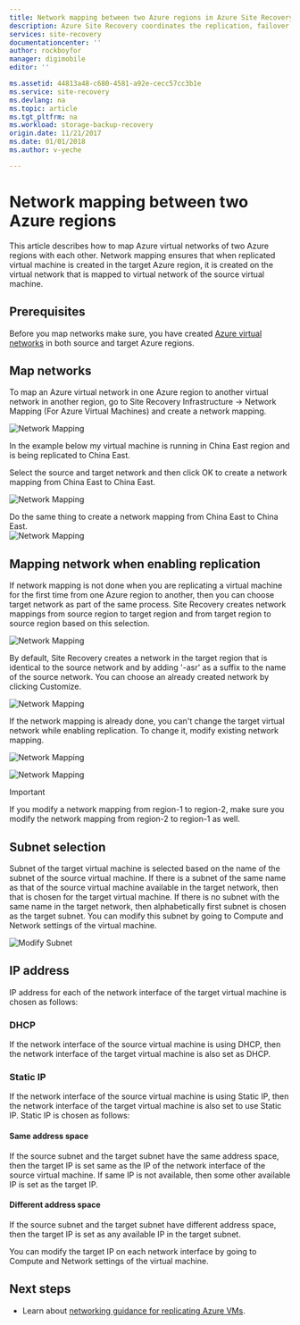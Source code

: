 ```yaml
---
title: Network mapping between two Azure regions in Azure Site Recovery | Azure
description: Azure Site Recovery coordinates the replication, failover and recovery of virtual machines and physical servers. Learn about failover to Azure or a secondary datacenter.
services: site-recovery
documentationcenter: ''
author: rockboyfor
manager: digimobile
editor: ''

ms.assetid: 44813a48-c680-4581-a92e-cecc57cc3b1e
ms.service: site-recovery
ms.devlang: na
ms.topic: article
ms.tgt_pltfrm: na
ms.workload: storage-backup-recovery
origin.date: 11/21/2017
ms.date: 01/01/2018
ms.author: v-yeche

---
```

# Network mapping between two Azure regions

This article describes how to map Azure virtual networks of two Azure regions with each other. Network mapping ensures that when replicated virtual machine is created in the target Azure region, it is created on the virtual network that is mapped to virtual network of the source virtual machine.  

## Prerequisites
Before you map networks make sure, you have created [Azure virtual networks](../../virtual-network/virtual-networks-overview.md) in both source and target Azure regions.

## Map networks

To map an Azure virtual network in one Azure region to another virtual network in another region, go to Site Recovery Infrastructure -> Network Mapping (For Azure Virtual Machines) and create a network mapping.

![Network Mapping](./media/site-recovery-network-mapping-azure-to-azure/network-mapping1.png)

In the example below my virtual machine is running in China East region and is being replicated to China East.

Select the source and target network and then click OK to create a network mapping from China East to China East.

![Network Mapping](./media/site-recovery-network-mapping-azure-to-azure/network-mapping2.png)

Do the same thing to create a network mapping from China East to China East.  
![Network Mapping](./media/site-recovery-network-mapping-azure-to-azure/network-mapping3.png)

## Mapping network when enabling replication

If network mapping is not done when you are replicating a virtual machine for the first time from one Azure region to another, then you can choose target network as part of the same process. Site Recovery creates network mappings from source region to target region and from target region to source region based on this selection.   

![Network Mapping](./media/site-recovery-network-mapping-azure-to-azure/network-mapping4.png)

By default, Site Recovery creates a network in the target region that is identical to the source network and by adding '-asr' as a suffix to the name of the source network. You can choose an already created network by clicking Customize.

![Network Mapping](./media/site-recovery-network-mapping-azure-to-azure/network-mapping5.png)

If the network mapping is already done, you can't change the target virtual network while enabling replication. To change it, modify existing network mapping.  

![Network Mapping](./media/site-recovery-network-mapping-azure-to-azure/network-mapping6.png)

![Network Mapping](./media/site-recovery-network-mapping-azure-to-azure/modify-network-mapping.png)

> [!IMPORTANT]
> If you modify a network mapping from region-1 to region-2, make sure you modify the network mapping from region-2 to region-1 as well.
>
>

## Subnet selection
Subnet of the target virtual machine is selected based on the name of the subnet of the source virtual machine. If there is a subnet of the same name as that of the source virtual machine available in the target network, then that is chosen for the target virtual machine. If there is no subnet with the same name in the target network, then alphabetically first subnet is chosen as the target subnet. You can modify this subnet by going to Compute and Network settings of the virtual machine.

![Modify Subnet](./media/site-recovery-network-mapping-azure-to-azure/modify-subnet.png)

## IP address

IP address for each of the network interface of the target virtual machine is chosen as follows:

### DHCP
If the network interface of the source virtual machine is using DHCP, then the network interface of the target virtual machine is also set as DHCP.

### Static IP
If the network interface of the source virtual machine is using Static IP, then the network interface of the target virtual machine is also set to use Static IP. Static IP is chosen as follows:

#### Same address space

If the source subnet and the target subnet have the same address space, then the target IP is set same as the IP of  the network interface of the source virtual machine. If same IP is not available, then some other available IP is set as the target IP.

#### Different address space

If the source subnet and the target subnet have different address space, then the target IP is set as any available IP in the target subnet.

You can modify the target IP on each network interface by going to Compute and Network settings of the virtual machine.

## Next steps

- Learn about [networking guidance for replicating Azure VMs](site-recovery-azure-to-azure-networking-guidance.md).

<!--Update_Description: new articles on site recovery network mapping azure to azure -->